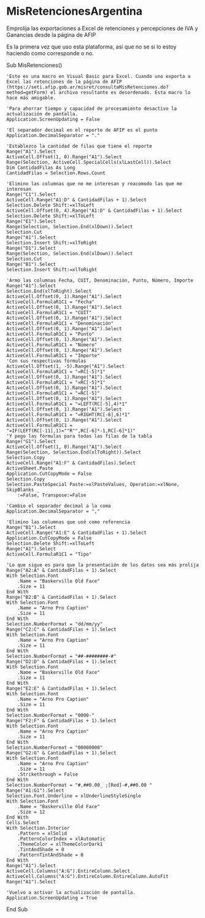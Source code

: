 # MisRetencionesArgentina
Emprolija las exportaciones a Excel de retenciones y percepciones de IVA y Ganancias desde la página de AFIP

Es la primera vez que uso esta plataforma, así que no se si lo estoy haciendo como corresponde o no.

Sub MisRetenciones()

    'Esto es una macro en Visual Basic para Excel. Cuando uno exporta a Excel las retenciones de la página de AFIP (https://seti.afip.gob.ar/misret/consultaMisRetenciones.do?method=getForm) el archivo resultante es desordenado. Esta macro lo hace más amigable.
    
    'Para ahorrar tiempo y capacidad de procesamiento desactivo la actualización de pantalla.
    Application.ScreenUpdating = False
    
    'El separador decimal en el reporte de AFIP es el punto
    Application.DecimalSeparator = "."
    
    'Establezco la cantidad de filas que tiene el reporte
    Range("A1").Select
    ActiveCell.Offset(1, 0).Range("A1").Select
    Range(Selection, ActiveCell.SpecialCells(xlLastCell)).Select
    Dim CantidadFilas As Long
    CantidadFilas = Selection.Rows.Count
    
    'Elimino las columnas que no me interesan y reacomodo las que me interesan
    Range("C1").Select
    ActiveCell.Range("A1:D" & CantidadFilas + 1).Select
    Selection.Delete Shift:=xlToLeft
    ActiveCell.Offset(0, 4).Range("A1:D" & CantidadFilas + 1).Select
    Selection.Delete Shift:=xlToLeft
    Range("E1").Select
    Range(Selection, Selection.End(xlDown)).Select
    Selection.Cut
    Range("A1").Select
    Selection.Insert Shift:=xlToRight
    Range("D1").Select
    Range(Selection, Selection.End(xlDown)).Select
    Selection.Cut
    Range("B1").Select
    Selection.Insert Shift:=xlToRight
        
    'Armo las columnas Fecha, CUIT, Denominación, Punto, Número, Importe
    Range("A1").Select
    Selection.End(xlToRight).Select
    ActiveCell.Offset(0, 1).Range("A1").Select
    ActiveCell.FormulaR1C1 = "Fecha"
    ActiveCell.Offset(0, 1).Range("A1").Select
    ActiveCell.FormulaR1C1 = "CUIT"
    ActiveCell.Offset(0, 1).Range("A1").Select
    ActiveCell.FormulaR1C1 = "Denominación"
    ActiveCell.Offset(0, 1).Range("A1").Select
    ActiveCell.FormulaR1C1 = "Punto"
    ActiveCell.Offset(0, 1).Range("A1").Select
    ActiveCell.FormulaR1C1 = "Número"
    ActiveCell.Offset(0, 1).Range("A1").Select
    ActiveCell.FormulaR1C1 = "Importe"
    'Con sus respectivas fórmulas
    ActiveCell.Offset(1, -5).Range("A1").Select
    ActiveCell.FormulaR1C1 = "=RC[-5]*1"
    ActiveCell.Offset(0, 1).Range("A1").Select
    ActiveCell.FormulaR1C1 = "=RC[-5]*1"
    ActiveCell.Offset(0, 1).Range("A1").Select
    ActiveCell.FormulaR1C1 = "=RC[-5]"
    ActiveCell.Offset(0, 1).Range("A1").Select
    ActiveCell.FormulaR1C1 = "=LEFT(RC[-5],4)*1"
    ActiveCell.Offset(0, 1).Range("A1").Select
    ActiveCell.FormulaR1C1 = "=RIGHT(RC[-6],6)*1"
    ActiveCell.Offset(0, 1).Range("A1").Select
    ActiveCell.FormulaR1C1 = "=IF(LEFT(RC[-11],1)=""R"",RC[-6]*-1,RC[-6]*1)"
    'Y pego las fórmulas para todas las filas de la tabla
    Range("G1").Select
    ActiveCell.Offset(1, 0).Range("A1").Select
    Range(Selection, Selection.End(xlToRight)).Select
    Selection.Copy
    ActiveCell.Range("A1:F" & CantidadFilas).Select
    ActiveSheet.Paste
    Application.CutCopyMode = False
    Selection.Copy
    Selection.PasteSpecial Paste:=xlPasteValues, Operation:=xlNone, SkipBlanks _
        :=False, Transpose:=False
        
    'Cambio el separador decimal a la coma
    Application.DecimalSeparator = ","
    
    'Elimino las columnas que usé como referencia
    Range("B1").Select
    ActiveCell.Range("A1:E" & CantidadFilas + 1).Select
    Application.CutCopyMode = False
    Selection.Delete Shift:=xlToLeft
    Range("A1").Select
    ActiveCell.FormulaR1C1 = "Tipo"
    
    'Lo que sigue es para que la presentación de los datos sea más prolija
    Range("A2:A" & CantidadFilas + 1).Select
    With Selection.Font
        .Name = "Baskerville Old Face"
        .Size = 11
    End With
    Range("B2:B" & CantidadFilas + 1).Select
    With Selection.Font
        .Name = "Arno Pro Caption"
        .Size = 11
    End With
    Selection.NumberFormat = "dd/mm/yy"
    Range("C2:C" & CantidadFilas + 1).Select
    With Selection.Font
        .Name = "Arno Pro Caption"
        .Size = 11
    End With
    Selection.NumberFormat = "##-########-#"
    Range("D2:D" & CantidadFilas + 1).Select
    With Selection.Font
        .Name = "Baskerville Old Face"
        .Size = 11
    End With
    Range("E2:E" & CantidadFilas + 1).Select
    With Selection.Font
        .Name = "Arno Pro Caption"
        .Size = 11
    End With
    Selection.NumberFormat = "0000-"
    Range("F2:F" & CantidadFilas + 1).Select
    With Selection.Font
        .Name = "Arno Pro Caption"
        .Size = 11
    End With
    Selection.NumberFormat = "00000000"
    Range("G2:G" & CantidadFilas + 1).Select
    With Selection.Font
        .Name = "Arno Pro Caption"
        .Size = 11
        .Strikethrough = False
    End With
    Selection.NumberFormat = "#,##0.00_ ;[Red]-#,##0.00 "
    Range("A1:G1").Select
    Selection.Font.Underline = xlUnderlineStyleSingle
    With Selection.Font
        .Name = "Baskerville Old Face"
        .Size = 12
    End With
    Cells.Select
    With Selection.Interior
        .Pattern = xlSolid
        .PatternColorIndex = xlAutomatic
        .ThemeColor = xlThemeColorDark1
        .TintAndShade = 0
        .PatternTintAndShade = 0
    End With
    Range("A1").Select
    ActiveCell.Columns("A:G").EntireColumn.Select
    ActiveCell.Columns("A:G").EntireColumn.EntireColumn.AutoFit
    Range("A1").Select
    
    'Vuelvo a activar la actualización de pantalla.
    Application.ScreenUpdating = True

End Sub
